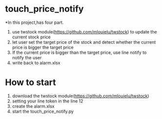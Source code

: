 # touch_price_notify

*In this project,has four part.
1. use twstock module(https://github.com/mlouielu/twstock) to update the current stock price
2. let user set the target price of the stock and detect whether the current price is bigger the target price
3. If the current price is bigger than the target price, use line notify to notify the user
4. write back to alarm.xlsx

# How to start
1. download the twstock module(https://github.com/mlouielu/twstock)
2. setting your line token in the line 12
3. create the alarm.xlsx
4. start the touch_price_notify.py
